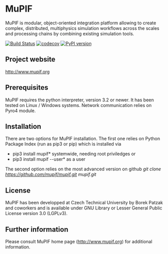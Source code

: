 # MuPIF

MuPIF is modular, object-oriented integration platform allowing to create complex, distributed, multiphysics simulation workflows across the scales and processing chains by combining existing simulation tools. 
 
[![Build Status](https://travis-ci.org/mupif/mupif.svg?branch=master)](https://travis-ci.org/mupif/mupif)
[![codecov](https://codecov.io/gh/mupif/mupif/branch/master/graph/badge.svg)](https://codecov.io/gh/mupif/mupif)
[![PyPI version](https://badge.fury.io/py/mupif.svg)](https://badge.fury.io/py/mupif)

## Project website
http://www.mupif.org

## Prerequisites
MuPIF requires the python interpreter, version 3.2 or newer. It has been tested on Linux / Windows systems. Network communication relies on Pyro4 module.

## Installation

There are two options for MuPIF installation. The first one relies on Python Package Index (run as pip3 or pip) which is installed via
* pip3 install mupif* systemwide, needing root priviledges or
* pip3 install mupif --user* as a user

The second option relies on the most advanced version on github
*git clone https://github.com/mupif/mupif.git mupif.git*


## License
MuPIF has been developped at Czech Technical University by Borek Patzak and coworkers and is available under GNU Library or Lesser General Public License version 3.0 (LGPLv3).

## Further information
Please consult MuPIF home page (http://www.mupif.org) for additional information.
